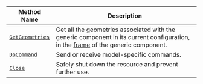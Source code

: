 <!-- prettier-ignore -->
| Method Name                                   | Description                              |
| --------------------------------------------- | ---------------------------------------- |
[`GetGeometries`](/components/generic/#getgeometries) | Get all the geometries associated with the generic component in its current configuration, in the [frame](/services/frame-system/) of the generic component.
| [`DoCommand`](/components/generic/#docommand) | Send or receive model-specific commands. |
| [`Close`](/components/generic/#close) | Safely shut down the resource and prevent further use. |

